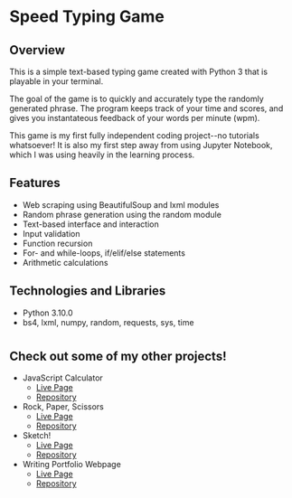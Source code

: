 # Speed Typing Game

## Overview
This is a simple text-based typing game created with Python 3 that is playable in your terminal. 


The goal of the game is to quickly and accurately type the randomly generated phrase. The program keeps track of your time and scores, and gives you instantateous feedback of your words per minute (wpm).


This game is my first fully independent coding project--no tutorials whatsoever! It is also my first step away from using Jupyter Notebook, which I was using heavily in the learning process.


## Features
* Web scraping using BeautifulSoup and lxml modules
* Random phrase generation using the random module
* Text-based interface and interaction
* Input validation
* Function recursion
* For- and while-loops, if/elif/else statements
* Arithmetic calculations


## Technologies and Libraries
* Python 3.10.0
* bs4, lxml, numpy, random, requests, sys, time

# 
## Check out some of my other projects!
* JavaScript Calculator
   * [Live Page](https://olkone.github.io/calculator/)
   * [Repository](https://github.com/olkone/calculator)
* Rock, Paper, Scissors
    * [Live Page](https://olkone.github.io/rock-paper-scissors/)
    * [Repository](https://github.com/olkone/rock-paper-scissors/)
* Sketch!
    * [Live Page](https://olkone.github.io/sketch/)
    * [Repository](https://github.com/olkone/sketch/)
* Writing Portfolio Webpage
    * [Live Page](https://olkone.github.io/writing-portfolio/)
    * [Repository](https://github.com/olkone/writing-portfolio)
